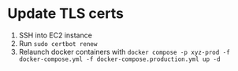 # Update TLS certs

1. SSH into EC2 instance
2. Run `sudo certbot renew`
3. Relaunch docker containers with `docker compose -p xyz-prod -f docker-compose.yml -f docker-compose.production.yml up -d`
